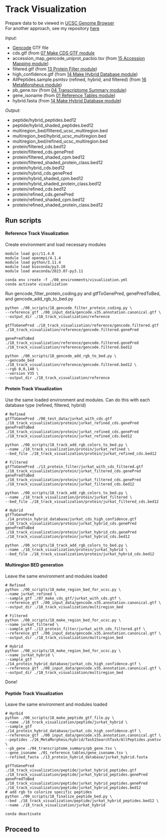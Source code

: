 # Track Visualization
Prepare data to be viewed in [UCSC Genome Browser](https://genome.ucsc.edu/) <br />
For another approach, see my repository [here](https://github.com/efwatts/PoGo2GenomeBrowser)

_Input:_ <br />
- [Gencode](https://www.gencodegenes.org/) GTF file
- cds.gtf (from [07 Make CDS GTF module](https://github.com/efwatts/LRP_Troubleshooting/tree/main/07_make_cds_gtf)
- accession_map_gencode_uniprot_pacbio.tsv (from [15 Accession Mapping module](https://github.com/efwatts/LRP_Troubleshooting/tree/main/15_accession_mapping))
- filtered.gtf (from [13 Protein Filter module](https://github.com/efwatts/LRP_Troubleshooting/tree/main/13_protein_filter))
- high_confidence.gtf (from [14 Make Hybrid Database module](https://github.com/efwatts/LRP_Troubleshooting/tree/main/14_make_hybrid_database))
- AllPeptides.sample.psmtsv (refined, hybrid, and filtered) (from [16 MetaMorpheus module](https://github.com/efwatts/LRP_Troubleshooting/tree/main/16_MetaMorpheus))
- pb_gene.tsv (from [04 Transcriptome Summary module](https://github.com/efwatts/LRP_Troubleshooting/tree/main/04_transcriptome_summary))
- gene_isoname (from [01 Reference Tables module](https://github.com/efwatts/LRP_Troubleshooting/tree/main/01_reference_tables))
- hybrid.fasta (from [14 Make Hybrid Database module](https://github.com/efwatts/LRP_Troubleshooting/tree/main/14_make_hybrid_database))
  
_Output:_
- peptide/hybrid_peptides.bed12
- peptide/hybrid_shaded_peptides.bed12
- multiregion_bed/filtered_ucsc_multiregion.bed
- multiregion_bed/hybrid_ucsc_multiregion.bed
- multiregion_bed/refined_ucsc_multiregion.bed
- protein/filtered_cds.bed12
- protein/filtered_cds.genePred
- protein/filtered_shaded_cpm.bed12
- protein/filtered_shaded_protein_class.bed12
- protein/hybrid_cds.bed12
- protein/hybrid_cds.genePred
- protein/hybrid_shaded_cpm.bed12
- protein/hybrid_shaded_protein_class.bed12
- protein/refined_cds.bed12
- protein/refined_cds.genePred
- protein/refined_shaded_cpm.bed12
- protein/refined_shaded_protein_class.bed12
  
## Run scripts
#### Reference Track Visualization
Create environment and load necessary modules
```
module load gcc/11.4.0  
module load openmpi/4.1.4
module load python/3.11.4
module load bioconda/py3.10
module load anaconda/2023.07-py3.11

conda env create -f ./00_environments/visualization.yml 
conda activate visualization
```
Run gencode_filter_protein_coding.py and gtfToGenePred, genePredToBed, and gencode_add_rgb_to_bed.py
```
python ./00_scripts/18_gencode_filter_protein_coding.py \
--reference_gtf ./00_input_data/gencode.v35.annotation.canonical.gtf \
--output_dir ./18_track_visualization/reference

gtfToGenePred ./18_track_visualization/reference/gencode.filtered.gtf ./18_track_visualization/reference/gencode.filtered.genePred

genePredToBed ./18_track_visualization/reference/gencode.filtered.genePred ./18_track_visualization/reference/gencode.filtered.bed12

python ./00_scripts/18_gencode_add_rgb_to_bed.py \
--gencode_bed ./18_track_visualization/reference/gencode.filtered.bed12 \
--rgb 0,0,140 \
--version V35 \
--output_dir ./18_track_visualization/reference
```

#### Protein Track Visualization
Use the same loaded environment and modules.
Can do this with each database type (refined, filtered, hybrid)
```
# Refined
gtfToGenePred ./00_test_data/jurkat_with_cds.gtf ./18_track_visualization/protein/jurkat_refined_cds.genePred
genePredToBed ./18_track_visualization/protein/jurkat_refined_cds.genePred ./18_track_visualization/protein/jurkat_refined_cds.bed12

python ./00_scripts/18_track_add_rgb_colors_to_bed.py \
--name ./18_track_visualization/protein/jurkat_refined \
--bed_file ./18_track_visualization/protein/jurkat_refined_cds.bed12

# Filtered
gtfToGenePred ./13_protein_filter/jurkat_with_cds_filtered.gtf ./18_track_visualization/protein/jurkat_filtered_cds.genePred
genePredToBed ./18_track_visualization/protein/jurkat_filtered_cds.genePred ./18_track_visualization/protein/jurkat_filtered_cds.bed12
 
python ./00_scripts/18_track_add_rgb_colors_to_bed.py \
--name ./18_track_visualization/protein/jurkat_filtered \
--bed_file ./18_track_visualization/protein/jurkat_filtered_cds.bed12

# Hybrid
gtfToGenePred ./14_protein_hybrid_database/jurkat_cds_high_confidence.gtf ./18_track_visualization/protein/jurkat_hybrid_cds.genePred
genePredToBed ./18_track_visualization/protein/jurkat_hybrid_cds.genePred ./18_track_visualization/protein/jurkat_hybrid_cds.bed12

python ./00_scripts/18_track_add_rgb_colors_to_bed.py \
--name ./18_track_visualization/protein/jurkat_hybrid \
--bed_file ./18_track_visualization/protein/jurkat_hybrid_cds.bed12
```

#### Multiregion BED generation
Leave the same environment and modules loaded

```
# Refined
python ./00_scripts/18_make_region_bed_for_ucsc.py \
--name jurkat_refined \
--sample_gtf ./07_make_cds_gtf/jurkat_with_cds.gtf \
--reference_gtf ./00_input_data/gencode.v35.annotation.canonical.gtf \
--output_dir ./18_track_visualization/multiregion_bed

# Filtered
python ./00_scripts/18_make_region_bed_for_ucsc.py \
--name jurkat_filtered \
--sample_gtf ./13_protein_filter/jurkat_with_cds_filtered.gtf \
--reference_gtf ./00_input_data/gencode.v35.annotation.canonical.gtf \
--output_dir ./18_track_visualization/multiregion_bed

# Hybrid
python ./00_scripts/18_make_region_bed_for_ucsc.py \
--name jurkat_hybrid \
--sample_gtf ./14_protein_hybrid_database/jurkat_cds_high_confidence.gtf \
--reference_gtf ./00_input_data/gencode.v35.annotation.canonical.gtf \
--output_dir ./18_track_visualization/multiregion_bed
```
Done!

#### Peptide Track Visualization
Leave the same environment and modules loaded
```
# Hyrbid
python ./00_scripts/18_make_peptide_gtf_file.py \
--name ./18_track_visualization/peptide/jurkat_hybrid \
--sample_gtf ./14_protein_hybrid_database/jurkat_cds_high_confidence.gtf \
--reference_gtf ./00_input_data/gencode.v35.annotation.canonical.gtf \
--peptides ./16_MetaMorpheus/hybrid/Task1SearchTask/AllPeptides.psmtsv \
--pb_gene ./04_transcriptome_summary/pb_gene.tsv \
--gene_isoname ./01_reference_tables/gene_isoname.tsv \
--refined_fasta ./13_protein_hybrid_database/jurkat_hybrid.fasta 

gtfToGenePred ./18_track_visualization/peptide/jurkat_hybrid_peptides.gtf ./18_track_visualization/peptide/jurkat_hybrid_peptides.genePred
genePredToBed ./18_track_visualization/peptide/jurkat_hybrid_peptides.genePred ./18_track_visualization/peptide/jurkat_hybrid_peptides.bed12
# add rgb to colorize specific peptides
python ./00_scripts/18_finalize_peptide_bed.py \
--bed ./18_track_visualization/peptide/jurkat_hybrid_peptides.bed12 \
--name ./18_track_visualization/jurkat_hybrid

conda deactivate
```

## Proceed to
